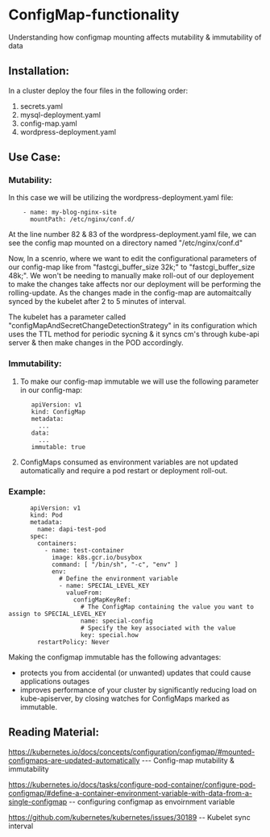 # ConfigMap-functionality
Understanding how configmap mounting affects mutability & immutability of data

## Installation:

In a cluster deploy the four files in the following order:

1. secrets.yaml
2. mysql-deployment.yaml
3. config-map.yaml
4. wordpress-deployment.yaml

## Use Case:

### Mutability:

In this case we will be utilizing the wordpress-deployment.yaml file:

        - name: my-blog-nginx-site
          mountPath: /etc/nginx/conf.d/
          
          
At the line number 82 & 83 of the wordpress-deployment.yaml file, we can see the config map mounted on a directory named "/etc/nginx/conf.d"

Now, In a scenrio, where we want to edit the configurational parameters of our config-map like from "fastcgi_buffer_size 32k;" to "fastcgi_buffer_size 48k;". We won't be needing to manually make roll-out of our deployement to make the changes take affects nor our deployment will be performing the rolling-update. As the changes made in the config-map are automaitcally synced by the kubelet after 2 to 5 minutes of interval.

The kubelet has a parameter called "configMapAndSecretChangeDetectionStrategy" in its configuration which uses the TTL method for periodic sycning & it syncs cm's through kube-api server & then make changes in the POD accordingly.


### Immutability:

1. To make our config-map immutable we will use the following parameter in our config-map:

          apiVersion: v1
          kind: ConfigMap
          metadata:
            ...
          data:
            ...
          immutable: true

2. ConfigMaps consumed as environment variables are not updated automatically and require a pod restart or deployment roll-out.

### Example:

          apiVersion: v1
          kind: Pod
          metadata:
            name: dapi-test-pod
          spec:
            containers:
              - name: test-container
                image: k8s.gcr.io/busybox
                command: [ "/bin/sh", "-c", "env" ]
                env:
                  # Define the environment variable
                  - name: SPECIAL_LEVEL_KEY
                    valueFrom:
                      configMapKeyRef:
                        # The ConfigMap containing the value you want to assign to SPECIAL_LEVEL_KEY
                        name: special-config
                        # Specify the key associated with the value
                        key: special.how
            restartPolicy: Never


Making the configmap immutable has the following advantages:

* protects you from accidental (or unwanted) updates that could cause applications outages
* improves performance of your cluster by significantly reducing load on kube-apiserver, by closing watches for ConfigMaps marked as immutable.


## Reading Material:

https://kubernetes.io/docs/concepts/configuration/configmap/#mounted-configmaps-are-updated-automatically --- Config-map mutability & immutability

https://kubernetes.io/docs/tasks/configure-pod-container/configure-pod-configmap/#define-a-container-environment-variable-with-data-from-a-single-configmap -- configuring configmap as envoirnment variable

https://github.com/kubernetes/kubernetes/issues/30189 -- Kubelet sync interval
